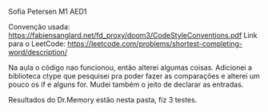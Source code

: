 Sofia Petersen M1 AED1

Convenção usada: https://fabiensanglard.net/fd_proxy/doom3/CodeStyleConventions.pdf
Link para o LeetCode: https://leetcode.com/problems/shortest-completing-word/description/

Na aula o código nao funcionou, então alterei algumas coisas. Adicionei a biblioteca ctype que pesquisei pra poder fazer as comparações e alterei um pouco os if e alguns for. Mudei também o jeito de declarar as entradas.

Resultados do Dr.Memory estão nesta pasta, fiz 3 testes.